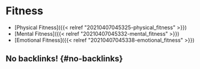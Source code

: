 # Fitness


-   [Physical Fitness]({{< relref "20210407045325-physical_fitness" >}})
-   [Mental Fitness]({{< relref "20210407045332-mental_fitness" >}})
-   [Emotional Fitness]({{< relref "20210407045338-emotional_fitness" >}})


## No backlinks! {#no-backlinks}
